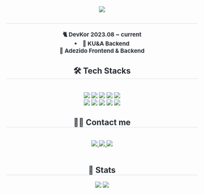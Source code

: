 <!--
**Euizzang8001/Euizzang8001** is a ✨ _special_ ✨ repository because its `README.md` (this file) appears on your GitHub profile.

Here are some ideas to get you started:

- 🔭 I’m currently working on ...
- 🌱 I’m currently learning ...
- 👯 I’m looking to collaborate on ...
- 🤔 I’m looking for help with ...
- 💬 Ask me about ...
- 📫 How to reach me: ...
- 😄 Pronouns: ...
- ⚡ Fun fact: ...
-->
<div align= "center">
    <img src="https://capsule-render.vercel.app/api?type=waving&color=auto&height=120&text=Euizzang's%20Github&animation=&fontColor=000000&fontSize=60" />
    </div>
    <div align= "center"> 
    <h2 style="border-bottom: 1px solid #d8dee4; color: #282d33;">  </h2>  
    <div style="font-weight: 700; font-size: 15px; text-align: center; color: #282d33;"> 🐈 DevKor 2023.08 ~ current</li><li> 🦜 KU&A Backend</li>🦕 Adezido Frontend & Backend </div> 
    </div>
    <div align= "center">
    <h2 style="border-bottom: 1px solid #d8dee4; color: #282d33;"> 🛠️ Tech Stacks </h2> <br> 
    <div style="margin: 0 auto; text-align: center;" align= "center"> <img src="https://img.shields.io/badge/C-A8B9CC?style=flat&logo=C&logoColor=white">
          <img src="https://img.shields.io/badge/Django-092E20?style=flat&logo=Django&logoColor=white">
          <img src="https://img.shields.io/badge/FastAPI-092E20?style=flat&logo=FastAPI&logoColor=white">
          <img src="https://img.shields.io/badge/Streamlit-092E20?style=flat&logo=Streamlit&logoColor=white">
          <img src="https://img.shields.io/badge/Docker-2496ED?style=flat&logo=Docker&logoColor=white">
          <br/><img src="https://img.shields.io/badge/ReactNative-61DAFB?style=flat&logo=React&logoColor=white">
          <img src="https://img.shields.io/badge/MongoDB-47A248?style=flat&logo=MongoDB&logoColor=white">
          <img src="https://img.shields.io/badge/Postgresql-47A248?style=flat&logo=Postgresql&logoColor=white">
          <img src="https://img.shields.io/badge/Flask-000000?style=flat&logo=Flask&logoColor=white">
          <img src="https://img.shields.io/badge/Python-3776AB?style=flat&logo=Python&logoColor=white">
          </div>
    </div>
    <div align= "center">
    <h2 style="border-bottom: 1px solid #d8dee4; color: #282d33;"> 🧑‍💻 Contact me </h2> <br> 
    <div align= "center"> <a href='qkrdmlcks55@naver.com'><img src="https://img.shields.io/badge/Naver-03C75A?style=flat&logo=Naver&logoColor=white&link="> </a>
         <a href='https://verbena-avatar-90e.notion.site/1b7c6f9d5c75803e8a13f9723097a2ba?pvs=74'> <img src="https://img.shields.io/badge/Notion-000000?style=flat&logo=Notion&logoColor=white&link="> </a>
         <a href='mailto:a73875323@gmail.com'> <img src="https://img.shields.io/badge/Gmail-EA4335?style=flat&logo=Gmail&logoColor=white"> </a> </a>
          </div>  <br> 
    <div align= "center">  </div> 
    </div>
    <div align= "center"> 
    <h2 style="border-bottom: 1px solid #d8dee4; color: #282d33;"> 🏅 Stats </h2> <div align= "center"> <img src="https://github-readme-stats.vercel.app/api?username=Euizzang8001&bg_color=180,00000000,00000000&title_color=000000&text_color=000000"
         /> <img src="https://github-readme-stats.vercel.app/api/top-langs/?username=Euizzang8001&layout=compact&bg_color=180,00000000,00000000&title_color=000000&text_color=000000"
           /> </div> 
    </div>
    
